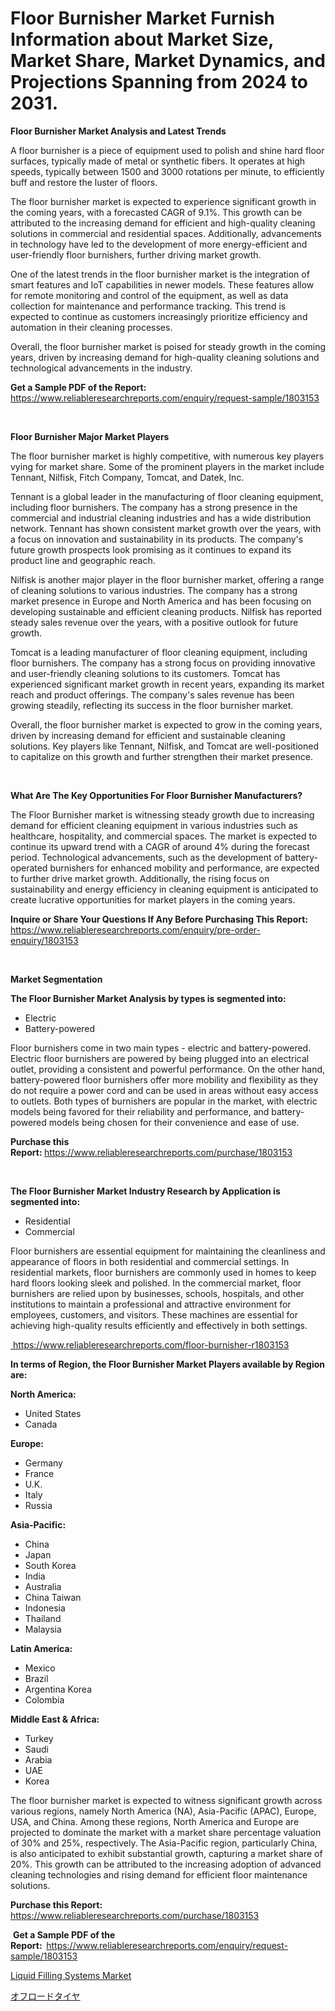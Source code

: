 <p><h1>Floor Burnisher Market Furnish Information about Market Size, Market Share, Market Dynamics, and Projections Spanning from 2024 to 2031.</h1></p><p><strong>Floor Burnisher Market Analysis and Latest Trends</strong></p>
<p><p>A floor burnisher is a piece of equipment used to polish and shine hard floor surfaces, typically made of metal or synthetic fibers. It operates at high speeds, typically between 1500 and 3000 rotations per minute, to efficiently buff and restore the luster of floors.</p><p>The floor burnisher market is expected to experience significant growth in the coming years, with a forecasted CAGR of 9.1%. This growth can be attributed to the increasing demand for efficient and high-quality cleaning solutions in commercial and residential spaces. Additionally, advancements in technology have led to the development of more energy-efficient and user-friendly floor burnishers, further driving market growth.</p><p>One of the latest trends in the floor burnisher market is the integration of smart features and IoT capabilities in newer models. These features allow for remote monitoring and control of the equipment, as well as data collection for maintenance and performance tracking. This trend is expected to continue as customers increasingly prioritize efficiency and automation in their cleaning processes.</p><p>Overall, the floor burnisher market is poised for steady growth in the coming years, driven by increasing demand for high-quality cleaning solutions and technological advancements in the industry.</p></p>
<p><strong>Get a Sample PDF of the Report:&nbsp;</strong> <a href="https://www.reliableresearchreports.com/enquiry/request-sample/1803153">https://www.reliableresearchreports.com/enquiry/request-sample/1803153</a></p>
<p>&nbsp;</p>
<p><strong>Floor Burnisher Major Market Players</strong></p>
<p><p>The floor burnisher market is highly competitive, with numerous key players vying for market share. Some of the prominent players in the market include Tennant, Nilfisk, Fitch Company, Tomcat, and Datek, Inc. </p><p>Tennant is a global leader in the manufacturing of floor cleaning equipment, including floor burnishers. The company has a strong presence in the commercial and industrial cleaning industries and has a wide distribution network. Tennant has shown consistent market growth over the years, with a focus on innovation and sustainability in its products. The company's future growth prospects look promising as it continues to expand its product line and geographic reach.</p><p>Nilfisk is another major player in the floor burnisher market, offering a range of cleaning solutions to various industries. The company has a strong market presence in Europe and North America and has been focusing on developing sustainable and efficient cleaning products. Nilfisk has reported steady sales revenue over the years, with a positive outlook for future growth.</p><p>Tomcat is a leading manufacturer of floor cleaning equipment, including floor burnishers. The company has a strong focus on providing innovative and user-friendly cleaning solutions to its customers. Tomcat has experienced significant market growth in recent years, expanding its market reach and product offerings. The company's sales revenue has been growing steadily, reflecting its success in the floor burnisher market.</p><p>Overall, the floor burnisher market is expected to grow in the coming years, driven by increasing demand for efficient and sustainable cleaning solutions. Key players like Tennant, Nilfisk, and Tomcat are well-positioned to capitalize on this growth and further strengthen their market presence.</p></p>
<p>&nbsp;</p>
<p><strong>What Are The Key Opportunities For Floor Burnisher Manufacturers?</strong></p>
<p><p>The Floor Burnisher market is witnessing steady growth due to increasing demand for efficient cleaning equipment in various industries such as healthcare, hospitality, and commercial spaces. The market is expected to continue its upward trend with a CAGR of around 4% during the forecast period. Technological advancements, such as the development of battery-operated burnishers for enhanced mobility and performance, are expected to further drive market growth. Additionally, the rising focus on sustainability and energy efficiency in cleaning equipment is anticipated to create lucrative opportunities for market players in the coming years.</p></p>
<p><strong>Inquire or Share Your Questions If Any Before Purchasing This Report:</strong> <a href="https://www.reliableresearchreports.com/enquiry/pre-order-enquiry/1803153">https://www.reliableresearchreports.com/enquiry/pre-order-enquiry/1803153</a></p>
<p>&nbsp;</p>
<p><strong>Market Segmentation</strong></p>
<p><strong>The Floor Burnisher Market Analysis by types is segmented into:</strong></p>
<p><ul><li>Electric</li><li>Battery-powered</li></ul></p>
<p><p>Floor burnishers come in two main types - electric and battery-powered. Electric floor burnishers are powered by being plugged into an electrical outlet, providing a consistent and powerful performance. On the other hand, battery-powered floor burnishers offer more mobility and flexibility as they do not require a power cord and can be used in areas without easy access to outlets. Both types of burnishers are popular in the market, with electric models being favored for their reliability and performance, and battery-powered models being chosen for their convenience and ease of use.</p></p>
<p><strong>Purchase this Report:&nbsp;</strong><a href="https://www.reliableresearchreports.com/purchase/1803153">https://www.reliableresearchreports.com/purchase/1803153</a></p>
<p>&nbsp;</p>
<p><strong>The Floor Burnisher Market Industry Research by Application is segmented into:</strong></p>
<p><ul><li>Residential</li><li>Commercial</li></ul></p>
<p><p>Floor burnishers are essential equipment for maintaining the cleanliness and appearance of floors in both residential and commercial settings. In residential markets, floor burnishers are commonly used in homes to keep hard floors looking sleek and polished. In the commercial market, floor burnishers are relied upon by businesses, schools, hospitals, and other institutions to maintain a professional and attractive environment for employees, customers, and visitors. These machines are essential for achieving high-quality results efficiently and effectively in both settings.</p></p>
<p><a href="https://www.reliableresearchreports.com/floor-burnisher-r1803153">&nbsp;https://www.reliableresearchreports.com/floor-burnisher-r1803153</a></p>
<p><strong>In terms of Region, the Floor Burnisher Market Players available by Region are:</strong></p>
<p>
    <p> <strong> North America: </strong>
        <ul>
            <li>United States</li>
            <li>Canada</li>
        </ul>
        </p> 
    <p> <strong> Europe: </strong>
        <ul>
            <li>Germany</li>
            <li>France</li>
            <li>U.K.</li>
            <li>Italy</li>
            <li>Russia</li>
        </ul>
        </p> 
    <p> <strong> Asia-Pacific: </strong>
        <ul>
            <li>China</li>
            <li>Japan</li>
            <li>South Korea</li>
            <li>India</li>
            <li>Australia</li>
            <li>China Taiwan</li>
            <li>Indonesia</li>
            <li>Thailand</li>
            <li>Malaysia</li>
        </ul>
        </p> 
    <p> <strong> Latin America: </strong>
        <ul>
            <li>Mexico</li>
            <li>Brazil</li>
            <li>Argentina Korea</li>
            <li>Colombia</li>
        </ul>
        </p> 
    <p> <strong> Middle East & Africa: </strong>
        <ul>
            <li>Turkey</li>
            <li>Saudi</li>
            <li>Arabia</li>
            <li>UAE</li>
            <li>Korea</li>
        </ul>
    </p>
    </p>
<p><p>The floor burnisher market is expected to witness significant growth across various regions, namely North America (NA), Asia-Pacific (APAC), Europe, USA, and China. Among these regions, North America and Europe are projected to dominate the market with a market share percentage valuation of 30% and 25%, respectively. The Asia-Pacific region, particularly China, is also anticipated to exhibit substantial growth, capturing a market share of 20%. This growth can be attributed to the increasing adoption of advanced cleaning technologies and rising demand for efficient floor maintenance solutions.</p></p>
<p><strong>Purchase this Report: </strong><a href="https://www.reliableresearchreports.com/purchase/1803153">https://www.reliableresearchreports.com/purchase/1803153</a></p>
<p>&nbsp;<strong>Get a Sample PDF of the Report:&nbsp;&nbsp;</strong><a href="https://www.reliableresearchreports.com/enquiry/request-sample/1803153">https://www.reliableresearchreports.com/enquiry/request-sample/1803153</a></p>
<p><strong></strong></p>
<p><p><a href="https://github.com/okotobwrhuteie/Market-Research-Report-List-2/blob/main/liquid-filling-systems-market.md">Liquid Filling Systems Market</a></p><p><a href="https://github.com/SarahFahey88/Market-Research-Report-List-1/blob/main/862534632039.md">オフロードタイヤ</a></p></p>